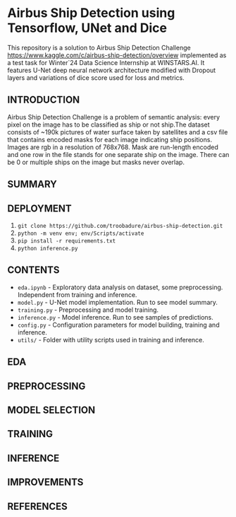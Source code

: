 # Airbus Ship Detection using Tensorflow, UNet and Dice

This repository is a solution to Airbus Ship Detection Challenge https://www.kaggle.com/c/airbus-ship-detection/overview implemented as a test task for Winter`24 Data Science Internship at WINSTARS.AI. It features U-Net deep neural network architecture modified with Dropout layers and variations of dice score used for loss and metrics.

## INTRODUCTION

Airbus Ship Detection Challenge is a problem of semantic analysis: every pixel on the image has to be classified as ship or not ship.The dataset consists of ~190k pictures of water surface taken by satellites and a csv file that contains encoded masks for each image indicating ship positions. Images are rgb in a resolution of 768x768. Mask are run-length encoded and one row in the file stands for one separate ship on the image. There can be 0 or multiple ships on the image but masks never overlap.


## SUMMARY


## DEPLOYMENT

1. `git clone https://github.com/troobadure/airbus-ship-detection.git`
2. `python -m venv env; env/Scripts/activate`
3. `pip install -r requirements.txt`
2. `python inference.py`

## CONTENTS
- `eda.ipynb` - Exploratory data analysis on dataset, some preprocessing. Independent from training and inference.
- `model.py` - U-Net model implementation. Run to see model summary.
- `training.py` - Preprocessing and model training.
- `inference.py` - Model inference. Run to see samples of predictions.
- `config.py` - Configuration parameters for model building, training and inference.
- `utils/` - Folder with utility scripts used in training and inference.

## EDA

## PREPROCESSING

## MODEL SELECTION

## TRAINING

## INFERENCE

## IMPROVEMENTS

## REFERENCES